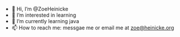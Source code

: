 - 👋 Hi, I’m @ZoeHeinicke
- 👀 I’m interested in learning
- 🌱 I’m currently learning java
- 📫 How to reach me: messgae me or email me at zoe@heinicke.org

<!---
ZoeHeinicke/ZoeHeinicke is a ✨ special ✨ repository because its `README.md` (this file) appears on your GitHub profile.
You can click the Preview link to take a look at your changes.
- 💞️ I’m looking to collaborate on ...

--->
